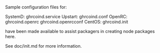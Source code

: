 Sample configuration files for:

SystemD: ghrcoind.service
Upstart: ghrcoind.conf
OpenRC:  ghrcoind.openrc
         ghrcoind.openrcconf
CentOS:  ghrcoind.init

have been made available to assist packagers in creating node packages here.

See doc/init.md for more information.

